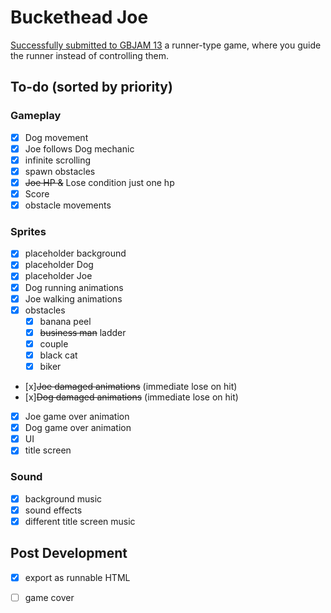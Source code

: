 # Buckethead Joe
[Successfully submitted to GBJAM 13](https://retrovii.itch.io/buckethead-joe)
a runner-type game, where you guide the runner instead of controlling them.

## To-do (sorted by priority)

### Gameplay
- [x] Dog movement
- [x] Joe follows Dog mechanic
- [x] infinite scrolling
- [x] spawn obstacles
- [x] ~~Joe HP &~~ Lose condition just one hp
- [x] Score
- [x] obstacle movements

### Sprites
- [x] placeholder background
- [x] placeholder Dog
- [x] placeholder Joe
- [x] Dog running animations
- [x] Joe walking animations
- [x] obstacles
    - [x] banana peel
    - [x] ~~business man~~ ladder
    - [x] couple
    - [x] black cat
    - [x] biker
- [x]~~Joe damaged animations~~ (immediate lose on hit)
- [x]~~Dog damaged animations~~ (immediate lose on hit)
- [x] Joe game over animation
- [x] Dog game over animation
- [x] UI
- [x] title screen

### Sound
- [x] background music
- [x] sound effects
- [x] different title screen music

## Post Development 
- [x] export as runnable HTML
- [ ] game cover

